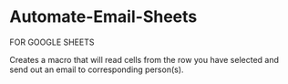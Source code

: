 # Automate-Email-Sheets

FOR GOOGLE SHEETS

Creates a macro that will read cells from the row you have selected and send out an email to corresponding person(s).

